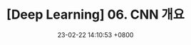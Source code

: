 ---
title: '[Deep Learning] 06. CNN 개요'
date: 23-02-22 14:10:53 +0800
categories: ['Data Analysis', '07. Deep Learning']
tags: [python, machinelearning, deeplearning, tensorflow, cnn]     # TAG names should always be lowercase
use_math: true
---
